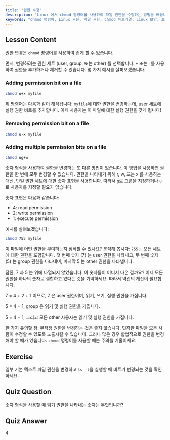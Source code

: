 ```yaml
---
title: "권한 수정"
description: "Linux 에서 chmod 명령어를 사용하여 파일 권한을 수정하는 방법을 배웁니다. 안전한 파일 관리를 위한 심볼릭 및 숫자 모드를 이해합니다. 지금 학습을 시작하세요!"
keywords: "chmod 명령어, Linux 권한, 파일 권한, chmod 튜토리얼, Linux 보안, 초보자 Linux, Linux 가이드, chmod 숫자"
---
```


## Lesson Content

권한 변경은 `chmod` 명령어를 사용하여 쉽게 할 수 있습니다.

먼저, 변경하려는 권한 세트 (user, group, 또는 other) 를 선택합니다. `+` 또는 `-`를 사용하여 권한을 추가하거나 제거할 수 있습니다. 몇 가지 예시를 살펴보겠습니다.

### Adding permission bit on a file

```bash
chmod u+x myfile
```

위 명령어는 다음과 같이 해석됩니다: `myfile`에 대한 권한을 변경하는데, user 세트에 실행 권한 비트를 추가합니다. 이제 사용자는 이 파일에 대한 실행 권한을 갖게 됩니다!

### Removing permission bit on a file

```bash
chmod u-x myfile
```

### Adding multiple permission bits on a file

```bash
chmod ug+w
```

숫자 형식을 사용하여 권한을 변경하는 또 다른 방법이 있습니다. 이 방법을 사용하면 권한을 한 번에 모두 변경할 수 있습니다. 권한을 나타내기 위해 r, w, 또는 x 를 사용하는 대신, 단일 권한 세트에 대한 숫자 표현을 사용합니다. 따라서 `g`로 그룹을 지정하거나 `u`로 사용자를 지정할 필요가 없습니다.

숫자 표현은 다음과 같습니다:

- 4: read permission
- 2: write permission
- 1: execute permission

예시를 살펴보겠습니다:

```bash
chmod 755 myfile
```

이 파일에 어떤 권한을 부여하는지 짐작할 수 있나요? 분석해 봅시다: `755`는 모든 세트에 대한 권한을 포함합니다. 첫 번째 숫자 (7) 는 user 권한을 나타내고, 두 번째 숫자 (5) 는 group 권한을 나타내며, 마지막 5 는 other 권한을 나타냅니다.

잠깐, 7 과 5 는 위에 나열되지 않았습니다. 이 숫자들이 어디서 나온 걸까요? 이제 모든 권한을 하나의 숫자로 결합하고 있다는 것을 기억하세요. 따라서 약간의 계산이 필요합니다.

7 = 4 + 2 + 1 이므로, 7 은 user 권한이며, 읽기, 쓰기, 실행 권한을 가집니다.

5 = 4 + 1, group 은 읽기 및 실행 권한을 가집니다.

5 = 4 + 1, 그리고 모든 other 사용자는 읽기 및 실행 권한을 가집니다.

한 가지 유의할 점: 무작정 권한을 변경하는 것은 좋지 않습니다. 민감한 파일을 모든 사람이 수정할 수 있도록 노출시킬 수 있습니다. 그러나 많은 경우 합법적으로 권한을 변경해야 할 때가 있습니다. `chmod` 명령어를 사용할 때는 주의를 기울이세요.

## Exercise

일부 기본 텍스트 파일 권한을 변경하고 `ls -l`을 실행할 때 비트가 변경되는 것을 확인하세요.

## Quiz Question

숫자 형식을 사용할 때 읽기 권한을 나타내는 숫자는 무엇입니까?

## Quiz Answer

4
